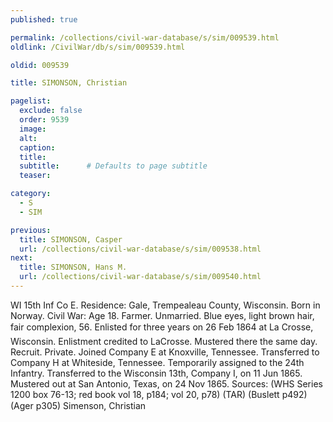 ```yaml
---
published: true

permalink: /collections/civil-war-database/s/sim/009539.html
oldlink: /CivilWar/db/s/sim/009539.html

oldid: 009539

title: SIMONSON, Christian

pagelist:
  exclude: false
  order: 9539
  image: 
  alt:
  caption:
  title:
  subtitle:      # Defaults to page subtitle
  teaser:

category: 
  - S 
  - SIM

previous:
  title: SIMONSON, Casper
  url: /collections/civil-war-database/s/sim/009538.html  
next:
  title: SIMONSON, Hans M.
  url: /collections/civil-war-database/s/sim/009540.html   
---
```

WI 15th Inf Co E. Residence: Gale, Trempealeau County, Wisconsin. Born in Norway. Civil War: Age 18. Farmer. Unmarried. Blue eyes, light brown hair, fair complexion, 5&#146;6&#148;. Enlisted for three years on 26 Feb 1864 at La Crosse, Wisconsin. Enlistment credited to LaCrosse. Mustered there the same day. Recruit. Private. Joined Company E at Knoxville, Tennessee. Transferred to Company H at Whiteside, Tennessee. Temporarily assigned to the 24th Infantry. Transferred to the Wisconsin 13th, Company I, on 11 Jun 1865. Mustered out at San Antonio, Texas, on 24 Nov 1865. Sources: (WHS Series 1200 box 76-13; red book vol 18, p184; vol 20, p78) (TAR) (Buslett p492) (Ager p305) &#147;Simenson, Christian&#148;